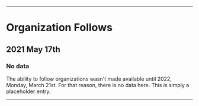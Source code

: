
***

# Organization Follows

## 2021 May 17th

### No data

The ability to follow organizations wasn't made available until 2022, Monday, March 21st. For that reason, there is no data here. This is simply a placeholder entry.

***
